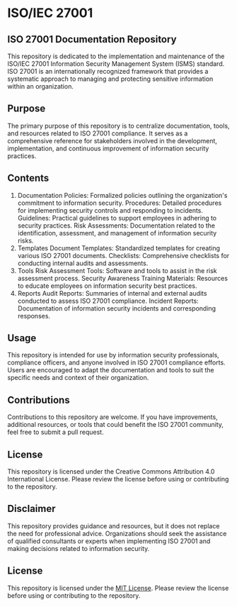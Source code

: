 # ISO/IEC 27001

## ISO 27001 Documentation Repository
This repository is dedicated to the implementation and maintenance of the ISO/IEC 27001 Information Security Management System (ISMS) standard. ISO 27001 is an internationally recognized framework that provides a systematic approach to managing and protecting sensitive information within an organization.

## Purpose
The primary purpose of this repository is to centralize documentation, tools, and resources related to ISO 27001 compliance. It serves as a comprehensive reference for stakeholders involved in the development, implementation, and continuous improvement of information security practices.

## Contents
1. Documentation
Policies: Formalized policies outlining the organization's commitment to information security.
Procedures: Detailed procedures for implementing security controls and responding to incidents.
Guidelines: Practical guidelines to support employees in adhering to security practices.
Risk Assessments: Documentation related to the identification, assessment, and management of information security risks.
2. Templates
Document Templates: Standardized templates for creating various ISO 27001 documents.
Checklists: Comprehensive checklists for conducting internal audits and assessments.
3. Tools
Risk Assessment Tools: Software and tools to assist in the risk assessment process.
Security Awareness Training Materials: Resources to educate employees on information security best practices.
4. Reports
Audit Reports: Summaries of internal and external audits conducted to assess ISO 27001 compliance.
Incident Reports: Documentation of information security incidents and corresponding responses.

## Usage
This repository is intended for use by information security professionals, compliance officers, and anyone involved in ISO 27001 compliance efforts. Users are encouraged to adapt the documentation and tools to suit the specific needs and context of their organization.

## Contributions
Contributions to this repository are welcome. If you have improvements, additional resources, or tools that could benefit the ISO 27001 community, feel free to submit a pull request.

## License
This repository is licensed under the Creative Commons Attribution 4.0 International License. Please review the license before using or contributing to the repository.

## Disclaimer
This repository provides guidance and resources, but it does not replace the need for professional advice. Organizations should seek the assistance of qualified consultants or experts when implementing ISO 27001 and making decisions related to information security.

## License

This repository is licensed under the [MIT License](LICENSE). Please review the license before using or contributing to the repository.
